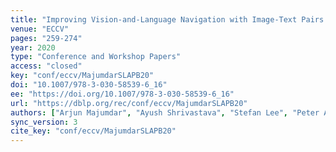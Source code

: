 ```yaml
---
title: "Improving Vision-and-Language Navigation with Image-Text Pairs from the Web."
venue: "ECCV"
pages: "259-274"
year: 2020
type: "Conference and Workshop Papers"
access: "closed"
key: "conf/eccv/MajumdarSLAPB20"
doi: "10.1007/978-3-030-58539-6_16"
ee: "https://doi.org/10.1007/978-3-030-58539-6_16"
url: "https://dblp.org/rec/conf/eccv/MajumdarSLAPB20"
authors: ["Arjun Majumdar", "Ayush Shrivastava", "Stefan Lee", "Peter Anderson", "Devi Parikh", "Dhruv Batra"]
sync_version: 3
cite_key: "conf/eccv/MajumdarSLAPB20"
---
```

